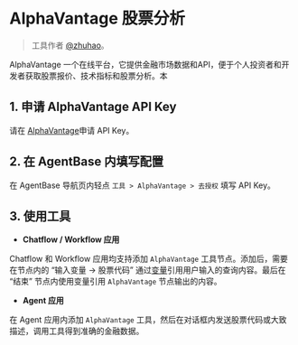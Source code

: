 # AlphaVantage 股票分析

> 工具作者 [@zhuhao](https://github.com/hwzhuhao)。

AlphaVantage 一个在线平台，它提供金融市场数据和API，便于个人投资者和开发者获取股票报价、技术指标和股票分析。本

## 1. 申请 AlphaVantage API Key

请在 [AlphaVantage](https://www.alphavantage.co/support/#api-key)申请 API Key。

## 2. 在 AgentBase 内填写配置

在 AgentBase 导航页内轻点 `工具 > AlphaVantage > 去授权` 填写 API Key。

## 3. 使用工具

- **Chatflow / Workflow 应用**

Chatflow 和 Workflow 应用均支持添加 `AlphaVantage` 工具节点。添加后，需要在节点内的 “输入变量 → 股票代码” 通过[变量](https://docs.agentbase.ai/v/zh-hans/guides/workflow/variables)引用用户输入的查询内容。最后在 “结束” 节点内使用变量引用 `AlphaVantage` 节点输出的内容。

- **Agent 应用**

在 Agent 应用内添加 `AlphaVantage` 工具，然后在对话框内发送股票代码或大致描述，调用工具得到准确的金融数据。
